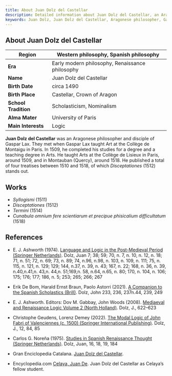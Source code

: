 ```yaml
---
title: About Juan Dolz del Castellar
description: Detailed information about Juan Dolz del Castellar, an Aragonese philosopher and disciple of Gaspar Lax.
keywords: Juan Dolz, Juan Dolz del Castellar, Aragonese philosopher, Gaspar Lax, Collège de Montaigu, Collège de Lisieux, Montauban, Disceptationes
---
```


## About Juan Dolz del Castellar

| **Region**           | Western philosophy, Spanish philosophy |
|----------------------|----------------------------------------|
| **Era**              | Early modern philosophy, Renaissance philosophy |
| **Name**             | Juan Dolz del Castellar                |
| **Birth Date**       | circa 1490                             |
| **Birth Place**      | Castellar, Crown of Aragon             |
| **School Tradition** | Scholasticism, Nominalism              |
| **Alma Mater**       | University of Paris                    |
| **Main Interests**   | Logic                                  |

**Juan Dolz del Castellar** was an Aragonese philosopher and disciple of Gaspar Lax. They met when Gaspar Lax taught Art at the Collège de Montaigu in Paris. In 1509, he completed his studies for a degree and a teaching degree in Arts. He taught Arts at the Collège de Lisieux in Paris, around 1509, and in Montauban (Quercy), around 1518. He published a total of four treatises between 1510 and 1518, of which *Disceptationes* (1512) stands out.

## Works

- *Syllogismi* (1511)
- *Disceptationes* (1512)
- *Termini* (1514)
- *Cunabula omnium fere scientiarum et precipue phisicalium difficultatum* (1518)

## References

- E. J. Ashworth (1974). [Language and Logic in the Post-Medieval Period (Springer Netherlands)](https://www.google.com/books/edition/Language_and_Logic_in_the_Post_Medieval/Ctdzf5fhrEoC). Dolz, Juan 7; 38; 59; 70, n. 7, n. 10, n. 12, n. 18; 71, n. 51; 72, n. 69; 73, n. 89; 74, n.96, n.98, n. 103, n. 109, n. 111; 75, n. 115, n. 121, n. 129; 129; 144, n.37, n. 39, n. 43; 167, n. 22; 168, n. 36, n. 39, n.40,n.41,n. 43,n. 44,n. 51;169,n. 58, n.64, n.65, n. 80; 170, n. 104, n. 106; 175; 176; 177; 186, n. 5; 253; 265; 266; 267

- Erik De Bom, Harald Ernst Braun, Paolo Astorri (2021). [A Companion to the Spanish Scholastics (Brill)](https://www.google.com/books/edition/A_Companion_to_the_Spanish_Scholastics/OitVEAAAQBAJ). Dolz, John 233, 236, 237n.44, 239, 249

- E. J. Ashworth. Editors: Dov M. Gabbay, John Woods (2008). [Mediaeval and Renaissance Logic Volume 2 (North Holland)](https://www.google.com/books/edition/A_Companion_to_the_Spanish_Scholastics/OitVEAAAQBAJ). Dolz, J., 622–623

- Christophe Geudens, Lorenz Demey (2022). [The Modal Logic of John Fabri of Valenciennes (c. 1500) (Springer International Publishing)](https://www.google.com/books/edition/The_Modal_Logic_of_John_Fabri_of_Valenci/GhVuEAAAQBAJ). Dolz, J., 12, 84, 85

- Carlos G. Noreña (1975). [Studies in Spanish Renaissance Thought (Springer Netherlands)](https://www.google.com/books/edition/Studies_in_Spanish_Renaissance_Thought/e0MIAQAAIAAJ). Dolz, Juan, 16, 18, 19, 184

- Gran Enciclopedia Catalana. [Juan Dolz del Castellar](https://www.enciclopedia.cat/gran-enciclopedia-catalana/juan-dolz-del-castellar).

- Encyclopedia.com [Celaya, Juan De](https://www.encyclopedia.com/science/dictionaries-thesauruses-pictures-and-press-releases/celaya-juan-de). Juan Dolz del Castellar as Celaya’s fellow student.
